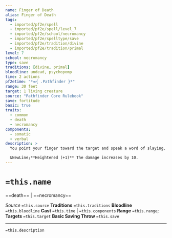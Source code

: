 ```yaml
---
name: Finger of Death
alias: Finger of Death
tags:
  - imported/pf2e/spell
  - imported/pf2e/spell/level_7
  - imported/pf2e/school/necromancy
  - imported/pf2e/spelltype/save
  - imported/pf2e/tradition/divine
  - imported/pf2e/tradition/primal
level: 7
school: necromancy
type: save
traditions: [divine, primal]
bloodline: undead, psychopomp
time: 2 actions
pf2etime: "*⬺{ .Pathfinder }*"
range: 30 feet
target: 1 living creature
source: "Pathfinder Core Rulebook"
save: fortitude
basic: true
traits:
  - common
  - death
  - necromancy
components:
  - somatic
  - verbal
description: >
  You point your finger toward the target and speak a word of slaying. You deal 70 negative damage to the target. If the damage from finger of death reduces the target to 0 Hit Points, the target dies instantly.

  &NewLine;**Heightened (+1)** The damage increases by 10.
---
```

# `=this.name`
==death== | ==necromancy==

*Source* `=this.source`
**Traditions** `=this.traditions`
**Bloodline** `=this.bloodline`
**Cast** `=this.time` | `=this.components`
**Range** `=this.range`; **Targets** `=this.target`
**Basic Saving Throw** `=this.save`

***
`=this.description`